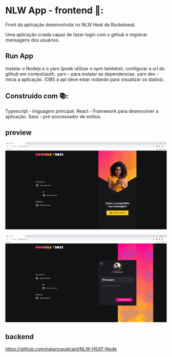 # NLW App - frontend 🚀:

  Front da aplicação desenvolvida no NLW Heat da Rocketseat.
  
  Uma aplicação criada capaz de fazer login com o github e registrar mensagens dos usuários. 

## Run App

  Instalar o Nodejs e o yarn (pode utilizar o npm também).
  configurar a url do github em context/auth.
  yarn - para instalar as dependencias.
  yarn dev - inicia a aplicação. (OBS a api deve estar rodando para visualizar os dados).

## Construído com 📚:

  Typescript - linguagem principal.
  React - Framework para desenvolver a aplicação.
  Sass - pré-processador de estilos.

## preview

![alt text](https://github.com/natancavalcant/NLW_HEAT-Frontend/blob/main/src/assets/NLW_HEAT_1.png?raw=true)

![alt text](https://github.com/natancavalcant/NLW_HEAT-Frontend/blob/main/src/assets/NLW_HEAT_2.png?raw=true)

## backend

  https://github.com/natancavalcant/NLW-HEAT-Node

